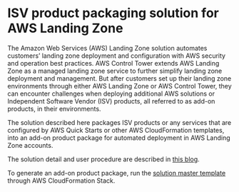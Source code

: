 # ISV product packaging solution for AWS Landing Zone

The Amazon Web Services (AWS) Landing Zone solution automates customers’ landing zone deployment and configuration with AWS security and operation best practices. AWS Control Tower extends AWS Landing Zone as a managed landing zone service to further simplify landing zone deployment and management. But after customers set up their landing zone environments through either AWS Landing Zone or AWS Control Tower, they can encounter challenges when deploying additional AWS solutions or Independent Software Vendor (ISV) products, all referred to as add-on products, in their environments.

The solution described here packages ISV products or any services that are configured by AWS Quick Starts or other AWS CloudFormation templates, into an add-on product package for automated deployment in AWS Landing Zone accounts.

The solution detail and user procedure are described in [this blog](https://aws.amazon.com/blogs/infrastructure-and-automation/automating-isv-product-packaging-and-deployment-in-aws-landing-zone/). 

To generate an add-on product package, run the [solution master template](https://github.com/aws-quickstart/quickstart-alz-examples/blob/master/templates/qs-alz-master.template) through AWS CloudFormation Stack.  
